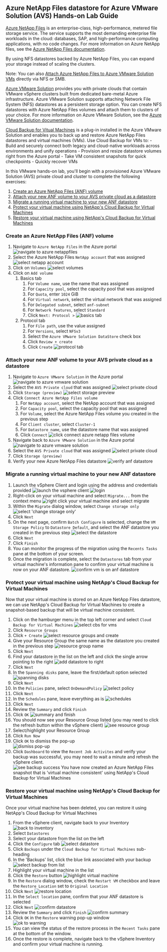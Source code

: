 ## Azure NetApp Files datastore for Azure VMware Solution (AVS) Hands-on Lab Guide

[Azure NetApp Files](https://azure.microsoft.com/services/netapp/) is an enterprise-class, high-performance, metered file storage service. The service supports the most demanding enterprise file workloads in the cloud: databases, SAP, and high-performance computing applications, with no code changes. For more information on Azure NetApp files, see the [Azure NetApp Files documentation](https://docs.microsoft.com/azure/azure-netapp-files/).

By using NFS datastores backed by Azure NetApp Files, you can expand your storage instead of scaling the clusters. 

Note: You can also [Attach Azure NetApp Files to Azure VMware Solution VMs](https://docs.microsoft.com/azure/azure-vmware/netapp-files-with-azure-vmware-solution) directly via NFS or SMB.

[Azure VMware Solution](https://azure.microsoft.com/services/azure-vmware/) provides you with private clouds that contain VMware vSphere clusters built from dedicated bare-metal Azure infrastructure. Azure VMware Solution supports attaching Network File System (NFS) datastores as a persistent storage option. You can create NFS datastores with Azure NetApp Files volumes and attach them to clusters of your choice. For more information on Azure VMware Solution, see the [Azure VMware Solution documentation](https://docs.microsoft.com/azure/azure-vmware/).

[Cloud Backup for Vitual Machines](https://docs.microsoft.com/azure/azure-vmware/install-cloud-backup-virtual-machines) is a plug-in installed in the Azure VMware Solution and enables you to back up and restore Azure NetApp Files datastores and virtual machines (VMs). 
Use Cloud Backup for VMs to:
    - Build and securely connect both legacy and cloud-native workloads across environments and unify operations
    - Provision and resize datastore volumes right from the Azure portal
    - Take VM consistent snapshots for quick checkpoints
    - Quickly recover VMs

In this VMware hands-on lab, you'll begin with a provisioned Azure VMware Solution (AVS) private cloud and cluster to complete the following exercises:
1. [Create an Azure NetApp Files (ANF) volume](#create-an-azure-netapp-files-anf-volume)
2. [Attach your new ANF volume to your AVS private cloud as a datastore](#attach-your-new-anf-volume-to-your-avs-private-cloud-as-a-datastore)
3. [Migrate a running virtual machine to your new ANF datastore](#migrate-a-running-virtual-machine-to-your-new-anf-datastore)
4. [Protect your virtual machine using NetApp's Cloud Backup for Virtual Machines](#protect-your-virtual-machine-using-netapps-cloud-backup-for-virtual-machines)
5. [Restore your virtual machine using NetApp's Cloud Backup for Virtual Machines](#restore-your-virtual-machine-using-netapps-cloud-backup-for-virtual-machines)

### Create an Azure NetApp Files (ANF) volume
1. Navigate to `Azure NetApp Files` in the Azure portal
![navigate to azure netappfiles](./img/create-anf-volume-step1.png)
1. Select the Azure NetApp Files `NetApp account` that was assigned
![select netapp account](./img/create-anf-volume-step2.png)
1. Click on `Volumes`
![select volumes](./img/create-anf-volume-step3.png)
1. Click on `Add volume`
    1. Basics tab
        1. For `Volume name`, use the name that was assigned
        1. For `Capacity pool`, select the capacity pool that was assigned
        1. For `Quota`, enter `1024` GiB
        1. For `Virtual network`, select the virtual network that was assigned
        1. For `Delegated subnet`, select `anf-subnet`
        1. For `Network features`, select `Standard`
        1. Click `Next: Protocol >`
![basics tab](./img/create-anf-volume-step4.png)
    1. Protocol tab
        1. For `File path`, use the value assigned
        1. For `Versions`, select `NFSv3`
        1. Select the `Azure VMware Solution DataStore` check box
        1. Click `Review + create`
        1. Click `Create`
![protocol tab](./img/create-anf-volume-step5.png)
### Attach your new ANF volume to your AVS private cloud as a datastore
1. Navigate to `Azure VMware Solution` in the Azure portal
![navigate to azure vmware solution](./img/attach-ds-step1.png)
1. Select the `AVS Private cloud` that was assigned
![select private cloud](./img/attach-ds-step2.png)
1. Click `Storage (preview)`
![select storage preview](./img/attach-ds-step4.png)
1. Click `Connect Azure NetApp Files volume`
    1. For `NetApp account`, select the NetApp account that was assigned
    1. For `Capacity pool`, select the capacity pool that was assigned
    1. For `Volume`, select the Azure NetApp Files volume you created in the previous step
    1. For `Client cluster`, select `Cluster-1`
    1. For `Datastore name`, use the datastore name that was assigned
    1. Click `Connect`
![click connect azure netapp files volume](./img/attach-ds-step5.png)
1. Navigate back to `Azure VMware Solution` in the Azure portal
![navigate to azure vmware solution](./img/attach-ds-step1.png)
1. Select the `AVS Private cloud` that was assigned
![select private cloud](./img/attach-ds-step2.png)
1. Click `Storage (preview)`
1. Verify your new Azure NetApp Files datastore
![verify anf datastore](./img/attach-ds-step7.png)
### Migrate a running virtual machine to your new ANF datastore
1. Launch the vSphere Client and login using the address and credentials provided
![launch the vsphere client](./img/migrate_vm_step1.png)
![login](./img/migrate_vm_step2.png)
1. Right-click on your virtual machine and select `Migrate...` from the context menu
![right click your virtual machine and select migrate](./img/migrate_vm_step5.png)
1. Within the `Migrate` dialog window, select `Change storage only`
![select 'change storage only'](./img/migrate_vm_step6.png)
1. Click `Next`
1. On the next page, confirm `Batch Configure` is selected, change the `VM Storage Policy` to `Datastore Default`, and select the ANF datastore you created in the previous step
![select the datastore](./img/migrate_vm_step7.png)
1. Click `Next`
1. Click `Finish`
1. You can monitor the progress of the migration using the `Recents Tasks` pane at the bottom of your screen.
1. Once the migration is complete, select the `Datastores` tab from your virtual machine's information pane to confirm your virtual machine is now on your ANF datastore.
![confirm vm is on anf datastore](./img/migrate_vm_step9.png)
### Protect your virtual machine using NetApp's Cloud Backup for Virtual Machines
Now that your virtual machine is stored on an Azure NetApp Files datastore, we can use NetApp's Cloud Backup for Virtual Machines to create a snapshot-based backup that will be virtual machine consistent.
1. Click on the hamburger menu in the top left corner and select `Cloud Backup for Virtual Machines`
![select cbs for vms](./img/backup_step1.png)
1. Click `Resource Groups`
1. Click `+ Create`
![select resource groups and create](./img/backup_step2.png)
1. Give your Resource Group the same name as the datastore you created in the previous step
![resource group name](./img/backup_step2b.png)
1. Click `Next`
1. Find your datastore in the list on the left and click the single arrow pointing to the right
![add datastore to right](./img/backup_step3.png)
1. Click `Next`
1. In the `Spanning disks` pane, leave the first/default option selected
![spanning disks](./img/backup_step4.png)
1. Click `Next`
1. In the `Policies` pane, select `OnDemandPolicy`
![select policy](./img/backup_step5.png)
1. Click `Next`
1. In the `Schedules` pane, leave everything as is
![schedules](./img/backup_step6.png)
1. Click `Next`
1. Review the `Summary` and click `Finish`
1. Click `OK`
![summary and finish](./img/backup_step7.png)
1. You should now see your Resource Group listed (you may need to click the refresh button within the vSphere client)
![see resource group](./img/backup_step8.png)
1. Select/highlight your Resource Group
1. Click `Run Now`
1. Click `OK` to dismiss the pop-up
<br>![dismiss pop-up](./img/backup_step9.png)
1. Click `Dashboard` to view the `Recent Job Activites` and verify your backup was successful, you may need to wait a minute and refresh the vSphere client.
<br>![see backup success](./img/backup_step10.png)
You have now created an Azure NetApp Files snapshot that is 'virtual machine consistent' using NetApp's Cloud Backup for Virtual Machines
### Restore your virtual machine using NetApp's Cloud Backup for Virtual Machines
Once your virtual machine has been deleted, you can restore it using NetApp's Cloud Backup for Virtual Machines
1. From the vSphere client, navigate back to your Inventory
![back to inventory](./img/restore_step1.png)
1. Select `Datastores`
1. Select your datastore from the list on the left
1. Click the `Configure` tab
![select datastore](./img/restore_step3.png)
1. Click `Backups` under the `Cloud Backup for Virtual Machines` sub-heading
1. In the 'Backups' list, click the blue link associated with your backup
![select backup from list](./img/restore_step4.png)
1. Highlight your virtual machine in the list
1. Click the `Restore` button
![highlight virtual machine](./img/restore_step5.png)
1. In the `Restore` dialog window, check the `Restart VM` checkbox and leave the `Restore Location` set to `Original Location`
1. Click `Next`
![restore location](./img/restore_step6.png)
1. In the `Select location` pane, confirm that your ANF datastore is selected
1. Click `Next`
![confirm datastore](./img/restore_step7.png)
1. Review the `Summary` and click `Finish`
![confirm summary](./img/restore_step8.png)
1. Click `OK` in the `Restore` warning pop-up window
<br>![ok to warning](./img/restore_step9.png)
1. You can view the status of the restore process in the `Recent Tasks` pane at the bottom of the window.
1. Once the restore is complete, navigate back to the vSphere Inventory and confirm your virtual machine is running.
